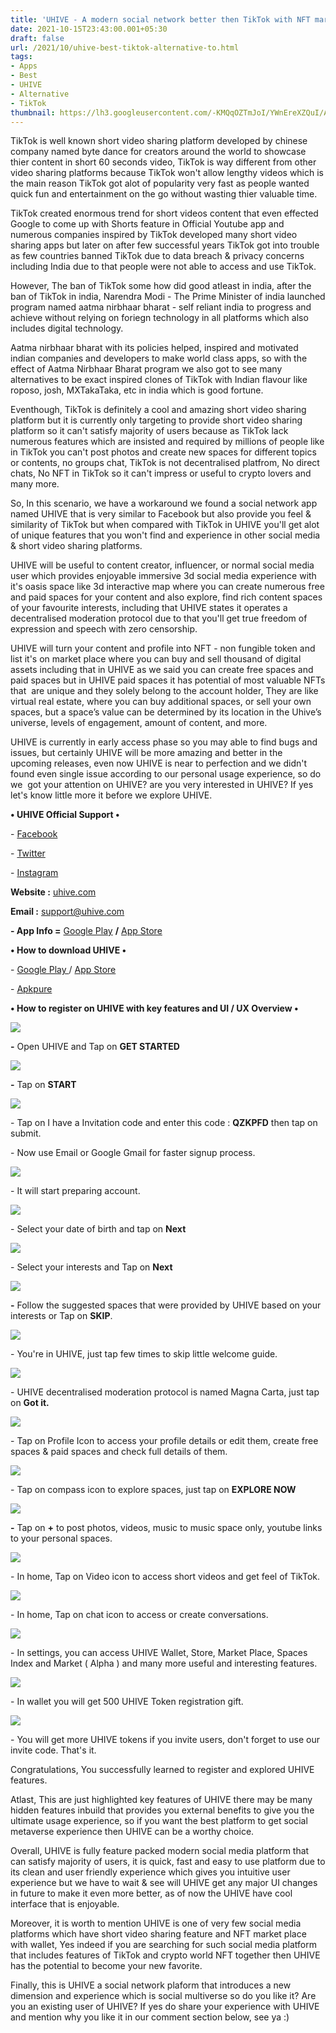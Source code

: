 ```yaml
---
title: 'UHIVE - A modern social network better then TikTok with NFT market place.'
date: 2021-10-15T23:43:00.001+05:30
draft: false
url: /2021/10/uhive-best-tiktok-alternative-to.html
tags: 
- Apps
- Best
- UHIVE
- Alternative
- TikTok
thumbnail: https://lh3.googleusercontent.com/-KMQqOZTmJoI/YWnEreXZQuI/AAAAAAAAG8M/yRSypQugl_ghZ8fTaZCXeqbQ0JlxR8EcACLcBGAsYHQ/s1600/1634321576752360-0.png
---
```


  

TikTok is well known short video sharing platform developed by chinese company named byte dance for creators around the world to showcase thier content in short 60 seconds video, TikTok is way different from other video sharing platforms because TikTok won't allow lengthy videos which is the main reason TikTok got alot of popularity very fast as people wanted quick fun and entertainment on the go without wasting thier valuable time.

  

TikTok created enormous trend for short videos content that even effected Google to come up with Shorts feature in Official Youtube app and numerous companies inspired by TikTok developed many short video sharing apps but later on after few successful years TikTok got into trouble as few countries banned TikTok due to data breach & privacy concerns including India due to that people were not able to access and use TikTok.

  

However, The ban of TikTok some how did good atleast in india, after the ban of TikTok in india, Narendra Modi - The Prime Minister of india launched program named aatma nirbhaar bharat - self reliant india to progress and achieve without relying on foriegn technology in all platforms which also includes digital technology.

  

Aatma nirbhaar bharat with its policies helped, inspired and motivated indian companies and developers to make world class apps, so with the effect of Aatma Nirbhaar Bharat program we also got to see many alternatives to be exact inspired clones of TikTok with Indian flavour like roposo, josh, MXTakaTaka, etc in india which is good fortune.

  

Eventhough, TikTok is definitely a cool and amazing short video sharing platform but it is currently only targeting to provide short video sharing platform so it can't satisfy majority of users because as TikTok lack numerous features which are insisted and required by millions of people like in TikTok you can't post photos and create new spaces for different topics or contents, no groups chat, TikTok is not decentralised platfrom, No direct chats, No NFT in TikTok so it can't impress or useful to crypto lovers and many more.

  

So, In this scenario, we have a workaround we found a social network app named UHIVE that is very similar to Facebook but also provide you feel & similarity of TikTok but when compared with TikTok in UHIVE you'll get alot of unique features that you won't find and experience in other social media & short video sharing platforms.

  

UHIVE will be useful to content creator, influencer, or normal social media user which provides enjoyable immersive 3d social media experience with it's oasis space like 3d interactive map where you can create numerous free and paid spaces for your content and also explore, find rich content spaces of your favourite interests, including that UHIVE states it operates a decentralised moderation protocol due to that you'll get true freedom of expression and speech with zero censorship.

  

UHIVE will turn your content and profile into NFT - non fungible token and list it's on market place where you can buy and sell thousand of digital assets including that in UHIVE as we said you can create free spaces and paid spaces but in UHIVE paid spaces it has potential of most valuable NFTs that  are unique and they solely belong to the account holder, They are like virtual real estate, where you can buy additional spaces, or sell your own spaces, but a space’s value can be determined by its location in the Uhive’s universe, levels of engagement, amount of content, and more.

  

UHIVE is currently in early access phase so you may able to find bugs and issues, but certainly UHIVE will be more amazing and better in the upcoming releases, even now UHIVE is near to perfection and we didn't found even single issue according to our personal usage experience, so do we  got your attention on UHIVE? are you very interested in UHIVE? If yes let's know little more it before we explore UHIVE.  

  

**• UHIVE Official Support •**

\- [Facebook](https://www.facebook.com/UHIVESocial)

\- [Twitter](https://twitter.com/UHivesocial)

\- [Instagram](https://www.instagram.com/uhive/)

**Website :** [uhive.com](http://uhive.com)

**Email :** [support@uhive.com](mailto:support@uhive.com)

**\- App Info =** [Google Play](https://www.uhive.com/invite?c=QZKPFD) **/** [App Store](https://apps.apple.com/us/app/uhive-social-network/id1441517158)

**• How to download UHIVE •**

\- [Google Play ](https://www.uhive.com/invite?c=QZKPFD)/ [App Store](https://apps.apple.com/us/app/uhive-social-network/id1441517158)

\- [Apkpure](https://m.apkpure.com/uhive-a-social-metaverse/uhiveapp.uhive.com.uhive/amp)

**• How to register on UHIVE with key features and UI / UX Overview •**

 **![](https://lh3.googleusercontent.com/-hsLlcSmXPK4/YWnEqKNgf8I/AAAAAAAAG8I/KsCUXk1v7hA2NjGaiSQu-O5mya9LmazOwCLcBGAsYHQ/s1600/1634321568267392-1.png)** 

**\-** Open UHIVE and Tap on **GET STARTED**

 **![](https://lh3.googleusercontent.com/-FxrgmPwO8ME/YWnEoNynvrI/AAAAAAAAG8E/OReOdBfkwsE47NGg2-fXjYc_5lVaBX7GQCLcBGAsYHQ/s1600/1634321559265182-2.png)** 

**\-** Tap on **START**

  

 ![](https://lh3.googleusercontent.com/-iZBq8dOFjac/YWnElys-tUI/AAAAAAAAG8A/YQ5Hk3L90_gKKewD9hr0VoNI_Vd2dr6TwCLcBGAsYHQ/s1600/1634321554589328-3.png) 

  

\- Tap on I have a Invitation code and enter this code : **QZKPFD** then tap on submit.

  

\- Now use Email or Google Gmail for faster signup process.

  

 ![](https://lh3.googleusercontent.com/-sNC1qLbvEPQ/YWnEklkQd7I/AAAAAAAAG74/TYckdYNWLC4JcqHa41s_KHH95wtjQmk0ACLcBGAsYHQ/s1600/1634321550812057-4.png) 

  

  

\- It will start preparing account.

  

 ![](https://lh3.googleusercontent.com/--VH52njjgt8/YWnEji6p7DI/AAAAAAAAG70/x-V9DeQok24NA13aciG2MX4kpA50DFPTQCLcBGAsYHQ/s1600/1634321542797820-5.png) 

  

\- Select your date of birth and tap on **Next**

  

 ![](https://lh3.googleusercontent.com/-GM0vGD_MFwU/YWnEhsH_yMI/AAAAAAAAG7w/SzVRl00C8R4bdZ0AMiGSA7uwcv5k15fOACLcBGAsYHQ/s1600/1634321530443291-6.png) 

  

\- Select your interests and Tap on **Next**

 **![](https://lh3.googleusercontent.com/-akIfW0dFqqo/YWnEesLXj2I/AAAAAAAAG7s/-REpVO9UfQYO4BOOSi_8OOG_yMMy3_QBQCLcBGAsYHQ/s1600/1634321525653218-7.png)** 

**\-** Follow the suggested spaces that were provided by UHIVE based on your interests or Tap on **SKIP**.

  

 ![](https://lh3.googleusercontent.com/-ts9094DaYko/YWnEdRK73LI/AAAAAAAAG7o/puwmwntwTdwW_PGfuKo37T5XefQtHdUdgCLcBGAsYHQ/s1600/1634321520864591-8.png) 

  

\- You're in UHIVE, just tap few times to skip little welcome guide.

  

 ![](https://lh3.googleusercontent.com/-9RwRrMd5C2I/YWnEcBNzo_I/AAAAAAAAG7k/OnhcFsSI-34RyF8CxitV-h0w553FY_sZQCLcBGAsYHQ/s1600/1634321516092155-9.png) 

  

\- UHIVE decentralised moderation protocol is named Magna Carta, just tap on **Got it.**

 **![](https://lh3.googleusercontent.com/-dhXjE214pzI/YWnEa1dNHkI/AAAAAAAAG7g/JYhzI9oyWFonSC1RGAfyl1NuE7D4BCcmACLcBGAsYHQ/s1600/1634321511287938-10.png)** 

  

\- Tap on Profile Icon to access your profile details or edit them, create free spaces & paid spaces and check full details of them.

  

 ![](https://lh3.googleusercontent.com/-IlSNY64O_Sg/YWnEZrcKZDI/AAAAAAAAG7c/XLqCTxfSe_kxksLgQDqryZCs9EzjuD9IwCLcBGAsYHQ/s1600/1634321506222334-11.png) 

  

\- Tap on compass icon to explore spaces, just tap on **EXPLORE NOW**

 **![](https://lh3.googleusercontent.com/-j3rp-VkxfrU/YWnEYeyRdFI/AAAAAAAAG7Y/Iy_xCMMX6J4Z0mrOvz11Pfs9aS1aMqOxwCLcBGAsYHQ/s1600/1634321501277667-12.png)** 

**\-** Tap on **+** to post photos, videos, music to music space only, youtube links to your personal spaces.

  

 ![](https://lh3.googleusercontent.com/-kkY2TqoSZS0/YWnEXALNrwI/AAAAAAAAG7U/KzpIOZIHxd45jUPF0Fr9ZExfhiBIlkArACLcBGAsYHQ/s1600/1634321496661687-13.png) 

  

\- In home, Tap on Video icon to access short videos and get feel of TikTok.

  

 ![](https://lh3.googleusercontent.com/-RhAKJYkkThY/YWnEVzHVWXI/AAAAAAAAG7Q/j57AuKrICp4HCrw7wSG5iIJ0EI-poRl5ACLcBGAsYHQ/s1600/1634321492340548-14.png) 

  

\- In home, Tap on chat icon to access or create conversations.

  

 ![](https://lh3.googleusercontent.com/-xioTz0P-tXc/YWnEU_QWfjI/AAAAAAAAG7M/sgMezmiBrWMXekrAUxm-qN_YiIrCaPnJQCLcBGAsYHQ/s1600/1634321487218224-15.png) 

  

  

\- In settings, you can access UHIVE Wallet, Store, Market Place, Spaces Index and Market ( Alpha ) and many more useful and interesting features.

  

 ![](https://lh3.googleusercontent.com/-gLU9HtQWiFY/YWnETeVuYRI/AAAAAAAAG7I/t7Ikdlo5umcpyvaR7JDjIht43M8TDR1cQCLcBGAsYHQ/s1600/1634321481116087-16.png) 

  

\- In wallet you will get 500 UHIVE Token registration gift.

  

 ![](https://lh3.googleusercontent.com/-DoYFMV2FfUg/YWnESBRubBI/AAAAAAAAG7E/X_uDXVWi_2otUHIbIgHfau8lyD_BVra7ACLcBGAsYHQ/s1600/1634321471137909-17.png) 

  

\- You will get more UHIVE tokens if you invite users, don't forget to use our invite code. That's it.

  

Congratulations, You successfully learned to register and explored UHIVE features.

  

Atlast, This are just highlighted key features of UHIVE there may be many hidden features inbuild that provides you external benefits to give you the ultimate usage experience, so if you want the best platform to get social metaverse experience then UHIVE can be a worthy choice.

  

Overall, UHIVE is fully feature packed modern social media platform that can satisfy majority of users, it is quick, fast and easy to use platform due to its clean and user friendly experience which gives you intuitive user experience but we have to wait & see will UHIVE get any major UI changes in future to make it even more better, as of now the UHIVE have cool interface that is enjoyable.

  

Moreover, it is worth to mention UHIVE is one of very few social media platforms which have short video sharing feature and NFT market place with wallet, Yes indeed if you are searching for such social media platform that includes features of TikTok and crypto world NFT together then UHIVE has the potential to become your new favorite.

  

Finally, this is UHIVE a social network plaform that introduces a new dimension and experience which is social multiverse so do you like it? Are you an existing user of UHIVE? If yes do share your experience with UHIVE and mention why you like it in our comment section below, see ya :)